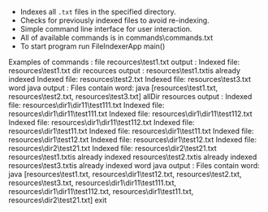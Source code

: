 - Indexes all `.txt` files in the specified directory.
- Checks for previously indexed files to avoid re-indexing.
- Simple command line interface for user interaction.
- All of available commands is in commands\commands.txt
- To start program run FileIndexerApp main()


Examples of commands : 
file recources\test1.txt 
  output : Indexed file: resources\test1.txt
dir recources
  output : resources\test1.txtis already indexed
           Indexed file: resources\test2.txt
           Indexed file: resources\test3.txt
word java
  output : Files contain word: java
           [resources\test1.txt, resources\test2.txt, resources\test3.txt]
allDir resources
  output : Indexed file: resources\dir1\dir11\test111.txt
           Indexed file: resources\dir1\dir11\test111.txt
           Indexed file: resources\dir1\dir11\test112.txt
           Indexed file: resources\dir1\dir11\test112.txt
           Indexed file: resources\dir1\test11.txt
           Indexed file: resources\dir1\test11.txt
           Indexed file: resources\dir1\test12.txt
           Indexed file: resources\dir1\test12.txt
           Indexed file: resources\dir2\test21.txt
           Indexed file: resources\dir2\test21.txt
           resources\test1.txtis already indexed
           resources\test2.txtis already indexed
           resources\test3.txtis already indexed
word java
  output : Files contain word: java
           [resources\test1.txt, resources\dir1\test12.txt, resources\test2.txt, resources\test3.txt, resources\dir1\dir11\test111.txt, resources\dir1\dir11\test112.txt, resources\dir1\test11.txt, resources\dir2\test21.txt]
exit

